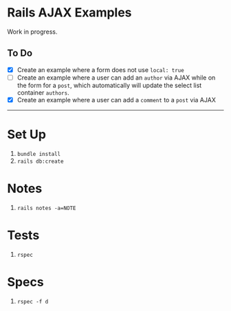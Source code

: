 # Rails AJAX Examples

Work in progress.

## To Do

- [X] Create an example where a form does not use `local: true`
- [ ] Create an example where a user can add an `author` via AJAX while on the form for a `post`, which automatically will update the select list container `authors`.
- [X] Create an example where a user can add a `comment` to a `post` via AJAX

---

# Set Up

1. `bundle install`
2. `rails db:create`

# Notes

1. `rails notes -a=NOTE`

# Tests

1. `rspec`

# Specs

1. `rspec -f d`
